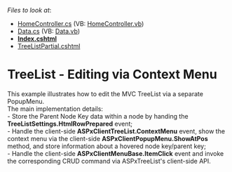 <!-- default file list -->
*Files to look at*:

* [HomeController.cs](./CS/TreeListEditing/Controllers/HomeController.cs) (VB: [HomeController.vb](./VB/TreeListEditing/Controllers/HomeController.vb))
* [Data.cs](./CS/TreeListEditing/Models/Data.cs) (VB: [Data.vb](./VB/TreeListEditing/Models/Data.vb))
* **[Index.cshtml](./CS/TreeListEditing/Views/Home/Index.cshtml)**
* [TreeListPartial.cshtml](./CS/TreeListEditing/Views/Home/TreeListPartial.cshtml)
<!-- default file list end -->
# TreeList - Editing via Context Menu


This example illustrates how to edit the MVC TreeList via a separate PopupMenu.<br />The main implementation details:<br />- Store the Parent Node Key data within a node by handing the <strong>TreeListSettings.HtmlRowPrepared</strong> event;<br />- Handle the client-side <strong>ASPxClientTreeList.ContextMenu</strong> event, show the context menu via the client-side <strong>ASPxClientPopupMenu.ShowAtPos</strong> method, and store information about a hovered node key/parent key;<br />- Handle the client-side <strong>ASPxClientMenuBase.ItemClick</strong> event and invoke the corresponding CRUD command via ASPxTreeList's client-side API.

<br/>


